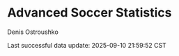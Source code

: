 # Advanced Soccer Statistics
Denis Ostroushko

<!-- gfm -->

Last successful data update: 2025-09-10 21:59:52 CST
